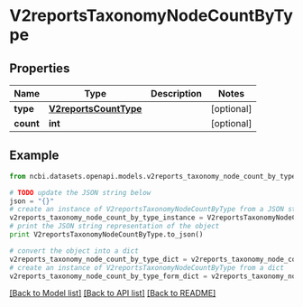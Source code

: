 # V2reportsTaxonomyNodeCountByType


## Properties

Name | Type | Description | Notes
------------ | ------------- | ------------- | -------------
**type** | [**V2reportsCountType**](V2reportsCountType.md) |  | [optional] 
**count** | **int** |  | [optional] 

## Example

```python
from ncbi.datasets.openapi.models.v2reports_taxonomy_node_count_by_type import V2reportsTaxonomyNodeCountByType

# TODO update the JSON string below
json = "{}"
# create an instance of V2reportsTaxonomyNodeCountByType from a JSON string
v2reports_taxonomy_node_count_by_type_instance = V2reportsTaxonomyNodeCountByType.from_json(json)
# print the JSON string representation of the object
print V2reportsTaxonomyNodeCountByType.to_json()

# convert the object into a dict
v2reports_taxonomy_node_count_by_type_dict = v2reports_taxonomy_node_count_by_type_instance.to_dict()
# create an instance of V2reportsTaxonomyNodeCountByType from a dict
v2reports_taxonomy_node_count_by_type_form_dict = v2reports_taxonomy_node_count_by_type.from_dict(v2reports_taxonomy_node_count_by_type_dict)
```
[[Back to Model list]](../README.md#documentation-for-models) [[Back to API list]](../README.md#documentation-for-api-endpoints) [[Back to README]](../README.md)


